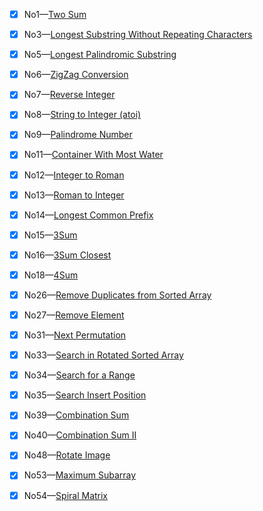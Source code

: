 - [x] No1—[Two Sum](https://leetcode.com/problems/two-sum)    
- [x] No3—[Longest Substring Without Repeating Characters](https://leetcode.com/problems/longest-substring-without-repeating-characters)  
- [x] No5—[Longest Palindromic Substring](https://leetcode.com/problems/longest-palindromic-substring)
- [x] No6—[ZigZag Conversion](https://leetcode.com/problems/zigzag-conversion)    
- [x] No7—[Reverse Integer](https://leetcode.com/problems/reverse-integer)   
- [x] No8—[String to Integer (atoi)](https://leetcode.com/problems/string-to-integer-atoi)   
- [x] No9—[Palindrome Number](https://leetcode.com/problems/palindrome-number) 
- [x] No11—[Container With Most Water](https://leetcode.com/problems/container-with-most-water) 
- [x] No12—[Integer to Roman](https://leetcode.com/problems/integer-to-roman)   
- [x] No13—[Roman to Integer](https://leetcode.com/problems/roman-to-integer)
- [x] No14—[Longest Common Prefix](https://leetcode.com/problems/longest-common-prefix)    
- [x] No15—[3Sum](https://leetcode.com/problems/3sum)    
- [x] No16—[3Sum Closest](https://leetcode.com/problems/3sum-closest)  
- [x] No18—[4Sum](https://leetcode.com/problems/4sum)    
- [x] No26—[Remove Duplicates from Sorted Array](https://leetcode.com/problems/remove-duplicates-from-sorted-array)  
- [x] No27—[Remove Element](https://leetcode.com/problems/remove-element)  
- [x] No31—[Next Permutation](https://leetcode.com/problems/next-permutation)  
- [x] No33—[Search in Rotated Sorted Array](https://leetcode.com/problems/search-in-rotated-sorted-array)    
- [x] No34—[Search for a Range](https://leetcode.com/problems/search-for-a-range)    
- [x] No35—[Search Insert Position](https://leetcode.com/problems/search-insert-position)    
- [x] No39—[Combination Sum](https://leetcode.com/problems/combination-sum)   
- [x] No40—[Combination Sum II](https://leetcode.com/problems/combination-sum-ii)  
- [x] No48—[Rotate Image](https://leetcode.com/problems/rotate-image)  
- [x] No53—[Maximum Subarray](https://leetcode.com/problems/maximum-subarray) 
- [x] No54—[Spiral Matrix](https://leetcode.com/problems/spiral-matrix)    


